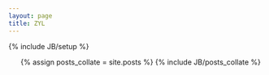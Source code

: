 ```yaml
---
layout: page
title: ZYL
---
```

{% include JB/setup %}

<ul class="content">
 	{% assign posts_collate = site.posts %}
 	{% include JB/posts_collate %}
</ul>